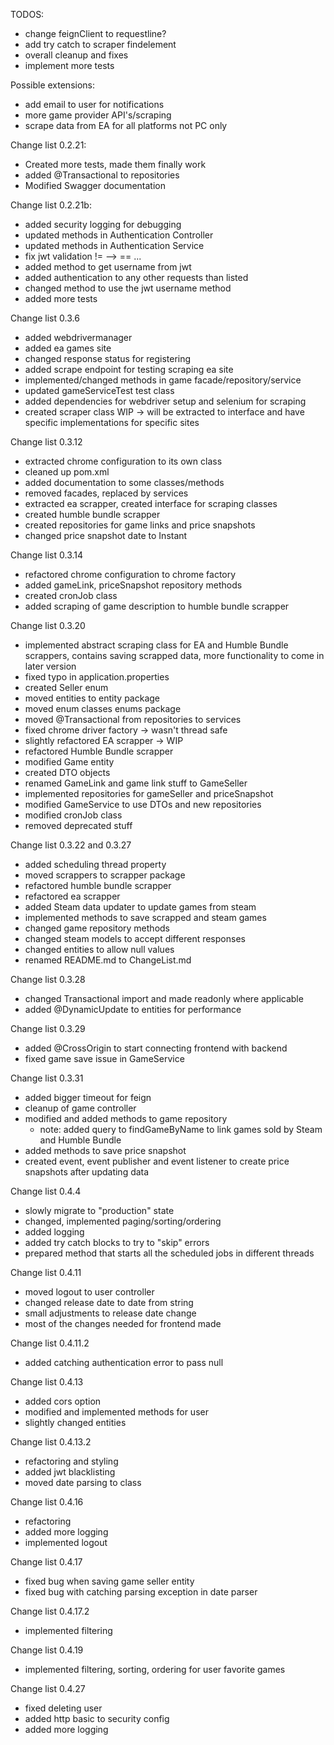 
TODOS:
* change feignClient to requestline?
* add try catch to scraper findelement
* overall cleanup and fixes
* implement more tests

Possible extensions:
* add email to user for notifications
* more game provider API's/scraping
* scrape data from EA for all platforms not PC only


Change list 0.2.21:
* Created more tests, made them finally work
* added @Transactional to repositories
* Modified Swagger documentation

Change list 0.2.21b:
* added security logging for debugging
* updated methods in Authentication Controller
* updated methods in Authentication Service
* fix jwt validation != --> == ...
* added method to get username from jwt
* added authentication to any other requests than listed
* changed method to use the jwt username method
* added more tests

Change list 0.3.6
* added webdrivermanager
* added ea games site
* changed response status for registering
* added scrape endpoint for testing scraping ea site
* implemented/changed methods in game facade/repository/service
* updated gameServiceTest test class
* added dependencies for webdriver setup and selenium for scraping
* created scraper class WIP -> will be extracted to interface and have specific implementations for specific sites

Change list 0.3.12
* extracted chrome configuration to its own class
* cleaned up pom.xml
* added documentation to some classes/methods
* removed facades, replaced by services
* extracted ea scrapper, created interface for scraping classes
* created humble bundle scrapper
* created repositories for game links and price snapshots
* changed price snapshot date to Instant

Change list 0.3.14
* refactored chrome configuration to chrome factory
* added gameLink, priceSnapshot repository methods
* created cronJob class
* added scraping of game description to humble bundle scrapper

Change list 0.3.20
* implemented abstract scraping class for EA and Humble Bundle scrappers, contains saving scrapped data, more functionality to come in later version
* fixed typo in application.properties
* created Seller enum
* moved entities to entity package
* moved enum classes enums package
* moved @Transactional from repositories to services
* fixed chrome driver factory -> wasn't thread safe
* slightly refactored EA scrapper -> WIP
* refactored Humble Bundle scrapper
* modified Game entity
* created DTO objects
* renamed GameLink and game link stuff to GameSeller
* implemented repositories for gameSeller and priceSnapshot
* modified GameService to use DTOs and new repositories
* modified cronJob class
* removed deprecated stuff

Change list 0.3.22 and 0.3.27
* added scheduling thread property
* moved scrappers to scrapper package
* refactored humble bundle scrapper
* refactored ea scrapper
* added Steam data updater to update games from steam
* implemented methods to save scrapped and steam games
* changed game repository methods
* changed steam models to accept different responses
* changed entities to allow null values
* renamed README.md to ChangeList.md

Change list 0.3.28
* changed Transactional import and made readonly where applicable
* added @DynamicUpdate to entities for performance

Change list 0.3.29
* added @CrossOrigin to start connecting frontend with backend
* fixed game save issue in GameService

Change list 0.3.31
* added bigger timeout for feign
* cleanup of game controller
* modified and added methods to game repository
  * note: added query to findGameByName to link games sold by Steam and Humble Bundle
* added methods to save price snapshot
* created event, event publisher and event listener to create price snapshots after updating data

Change list 0.4.4
* slowly migrate to "production" state
* changed, implemented paging/sorting/ordering
* added logging
* added try catch blocks to try to "skip" errors
* prepared method that starts all the scheduled jobs in different threads 

Change list 0.4.11
* moved logout to user controller
* changed release date to date from string
* small adjustments to release date change
* most of the changes needed for frontend made

Change list 0.4.11.2
* added catching authentication error to pass null

Change list 0.4.13
* added cors option 
* modified and implemented methods for user
* slightly changed entities

Change list 0.4.13.2
* refactoring and styling
* added jwt blacklisting
* moved date parsing to class

Change list 0.4.16
* refactoring
* added more logging
* implemented logout

Change list 0.4.17
* fixed bug when saving game seller entity
* fixed bug with catching parsing exception in date parser

Change list 0.4.17.2
* implemented filtering

Change list 0.4.19
* implemented filtering, sorting, ordering for user favorite games

Change list 0.4.27
* fixed deleting user
* added http basic to security config
* added more logging